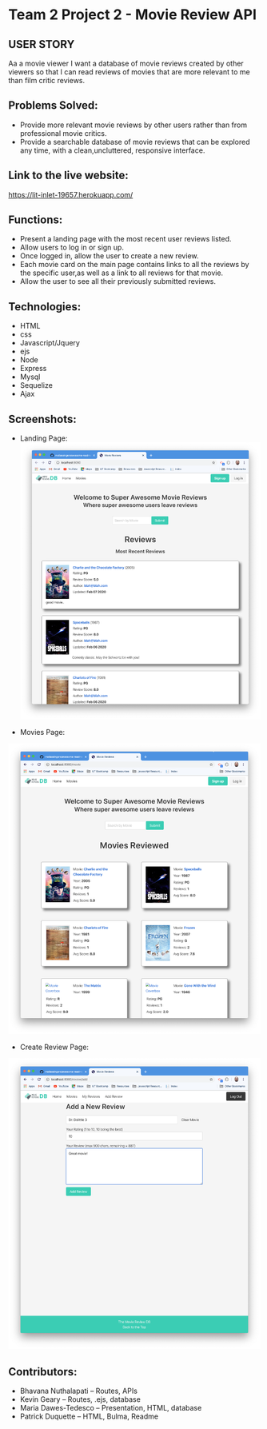# Team 2 Project 2 - Movie Review API

## USER STORY

Aa a movie viewer I want a database of movie reviews created by other viewers so that I can read reviews of movies that are more relevant to me than film critic reviews.

## Problems Solved:
- Provide more relevant movie reviews by other users rather than from professional movie critics.
- Provide a searchable database of movie reviews that can be explored any time, with a clean,uncluttered, responsive interface. 

## Link to the live website:

https://lit-inlet-19657.herokuapp.com/

## Functions:
- Present a landing page with the most recent user reviews listed. 
- Allow users to log in or sign up. 
- Once logged in, allow the user to create a new review. 
- Each movie card on the main page contains links to all the reviews by the specific user,as well as a link to all reviews for that movie. 
- Allow the user to see all their previously submitted reviews.  
   
## Technologies:
- HTML
- css
- Javascript/Jquery
- ejs
- Node
- Express
- Mysql
- Sequelize
- Ajax
  
## Screenshots:
- Landing Page:
![Image description](/public/img/landingPageScreenShot.png)

- Movies Page:

![Image description](/public/img/moviesPageScreenShot.png)

- Create Review Page:

![Image description](/public/img/createReviewScreenShot.png)

## Contributors:
- Bhavana Nuthalapati – Routes, APIs
- Kevin Geary – Routes, .ejs, database
- Maria Dawes-Tedesco –  Presentation, HTML, database
- Patrick Duquette –  HTML, Bulma, Readme
